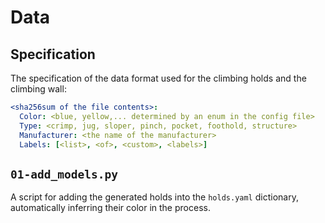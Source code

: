 # Data

## Specification
The specification of the data format used for the climbing holds and the climbing wall:

```yaml
<sha256sum of the file contents>:
  Color: <blue, yellow,... determined by an enum in the config file>
  Type: <crimp, jug, sloper, pinch, pocket, foothold, structure>
  Manufacturer: <the name of the manufacturer>
  Labels: [<list>, <of>, <custom>, <labels>]
```

## `01-add_models.py`
A script for adding the generated holds into the `holds.yaml` dictionary, automatically inferring their color in the process.
